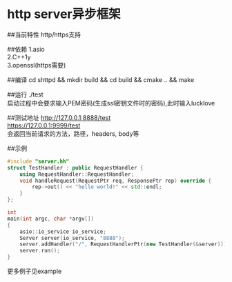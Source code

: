 http server异步框架
===================

##当前特性
http/https支持

##依赖
1.asio  
2.C++1y  
3.openssl(https需要)  

##编译
cd shttpd && mkdir build && cd build && cmake .. && make  

##运行
./test  
启动过程中会要求输入PEM密码(生成ssl密钥文件时的密码),此时输入lucklove  

##测试地址
http://127.0.0.1:8888/test  
https://127.0.0.1:9999/test  
会返回当前请求的方法，路径，headers, body等

##示例
```c++
#include "server.hh"
struct TestHandler : public RequestHandler {
	using RequestHandler::RequestHandler;
	void handleRequest(RequestPtr req, ResponsePtr rep) override {
		rep->out() << "hello world!" << std::endl;
	}
};

int
main(int argc, char *argv[])
{
	asio::io_service io_service;
	Server server(io_service, "8888");
	server.addHandler("/", RequestHandlerPtr(new TestHandler(&server)));
	server.run();
}
```
更多例子见example
